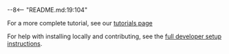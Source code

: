 --8<-- "README.md:19:104"

For a more complete tutorial, see our [tutorials page](tutorials.md)

For help with installing locally and contributing, see the [full developer setup instructions](developer-setup.md).
